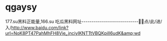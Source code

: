 # qgaysy
177.su黑料正能量,166.su 吃瓜黑料网址----------------------------📨📨点/此/进/入/http://www.baidu.com/link?url=NoK8PT47PahMhFH8Vie_jnciyIKNTTtVBQKpill6udK&amp;wd
